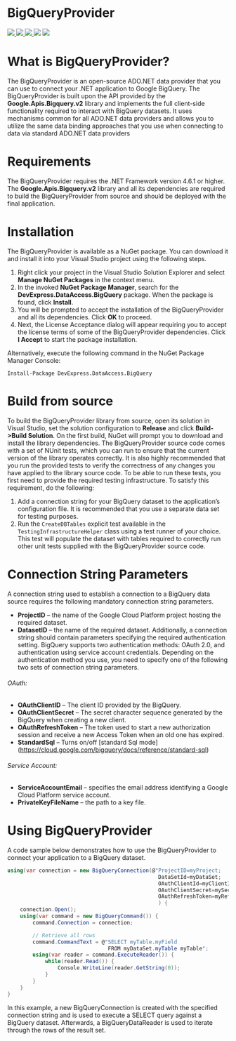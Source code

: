 BigQueryProvider
===

<a href="http://dataaccess.cloudapp.net:9999/viewType.html?buildTypeId=BigQueryProvider_DebugTest&guest=1">
<img src="http://img.shields.io/teamcity/http/dataaccess.cloudapp.net:9999/s/BigQueryProvider_DebugTest.svg?style=flat&label=DebugTest"/>
</a>
<a href="http://dataaccess.cloudapp.net:9999/viewType.html?buildTypeId=BigQueryProvider_Releas&guest=1">
<img src="http://img.shields.io/teamcity/http/dataaccess.cloudapp.net:9999/s/BigQueryProvider_Release.svg?style=flat&label=Release"/>
</a>
<a href="https://www.nuget.org/packages/DevExpress.DataAccess.BigQuery">
<img src="https://img.shields.io/nuget/v/DevExpress.DataAccess.BigQuery.svg?style=flat"/>
</a>
<a href="http://www.issuestats.com/github/DevExpress/BigQueryProvider"><img src="http://www.issuestats.com/github/DevExpress/BigQueryProvider/badge/pr" /></a>
<a href="http://www.issuestats.com/github/DevExpress/BigQueryProvider"><img src="http://www.issuestats.com/github/DevExpress/BigQueryProvider/badge/issue" /></a>

# What is BigQueryProvider?
  The BigQueryProvider is an open-source ADO.NET data provider that you can use to connect your .NET application to Google BigQuery.
  The BigQueryProvider is built upon the API provided by the **Google.Apis.Bigquery.v2** library and implements the full client-side functionality required to interact with BigQuery datasets.  It uses mechanisms common for all ADO.NET data providers and allows you to utilize the same data binding approaches that you use when connecting to data via standard ADO.NET data providers

# Requirements
  The BigQueryProvider requires the .NET Framework version 4.6.1 or higher. The **Google.Apis.Bigquery.v2** library and all its dependencies are required to build the BigQueryProvider from source and should be deployed with the final application.

# Installation
  The BigQueryProvider is available as a NuGet package. You can download it and install it into your Visual Studio project using the following steps.
  
1. Right click your project in the Visual Studio Solution Explorer and select **Manage NuGet Packages** in the context menu. 
2. In the invoked **NuGet Package Manager**, search for the **DevExpress.DataAccess.BigQuery** package. When the package is found, click **Install**. 
3. You will be prompted to accept the installation of the BigQueryProvider and all its dependencies. Click **OK** to proceed.
4. Next, the License Acceptance dialog will appear requiring you to accept the license terms of some of the BigQueryProvider dependencies. Click **I Accept** to start the package installation.

Alternatively, execute the following command in the NuGet Package Manager Console:
```
Install-Package DevExpress.DataAccess.BigQuery
```
# Build from source
  To build the BigQueryProvider library from source, open its solution in Visual Studio, set the solution configuration to **Release** and click **Build->Build Solution**. On the first build, NuGet will prompt you to download and install the library dependencies. 
  The BigQueryProvider source code comes with a set of NUnit tests, which you can run to ensure that the current version of the library operates correctly.  It is also highly recommended that you run the provided tests to verify the correctness of any changes you have applied to the library source code. 
To be able to run these tests, you first need to provide the required testing infrastructure. To satisfy this requirement, do the following:

1. Add a connection string for your BigQuery dataset to the application’s configuration file. It is recommended that you use a separate data set for testing purposes.
2. Run the ```CreateDBTables``` explicit test available in the ```TestingInfrastructureHelper``` class using a test runner of your choice.   This test will populate the dataset with tables required to correctly run other unit tests supplied with the BigQueryProvider source code.

# Connection String Parameters
  A connection string used to establish a connection to a BigQuery data source requires the following mandatory connection string parameters.
- **ProjectID** – the name of the Google Cloud Platform project hosting the required dataset.
- **DatasetID** – the name of the required dataset.
Additionally, a connection string should contain parameters specifying the required authentication setting. BigQuery supports two authentication methods: OAuth 2.0, and authentication using service account credentials. Depending on the authentication method you use, you need to specify one of the following two sets of connection string parameters.

###### OAuth:
- **OAuthClientID** – The client ID provided by the BigQuery.
- **OAuthClientSecret** – The secret character sequence generated by the BigQuery when creating a new client.
- **OAuthRefreshToken** – The token used to start a new authorization session and receive a new Access Token when an old one has expired.
- **StandardSql** – Turns on/off [standard Sql mode] (https://cloud.google.com/bigquery/docs/reference/standard-sql)

###### Service Account:
- **ServiceAccountEmail** – specifies the email address identifying a Google Cloud Platform service account.
- **PrivateKeyFileName** – the path to a key file.

# Using BigQueryProvider
A code sample below demonstrates how to use the BigQueryProvider to connect your application to a BigQuery dataset.
```C#
using(var connection = new BigQueryConnection(@"ProjectID=myProject;
                                                DataSetId=myDataSet;
                                                OAuthClientId=myClientId;
                                                OAuthClientSecret=mySecret;
                                                OAuthRefreshToken=myRefreshToken")
                                                ) {
    connection.Open();
    using(var command = new BigQueryCommand()) {
        command.Connection = connection;

        // Retrieve all rows
        command.CommandText = @"SELECT myTable.myField 
                                FROM myDataSet.myTable myTable";
        using(var reader = command.ExecuteReader()) {
            while(reader.Read()) {
                Console.WriteLine(reader.GetString(0));
            }
        }
    }
}
```
In this example, a new BigQueryConnection is created with the specified connection string and is used to execute a SELECT query against a BigQuery dataset. Afterwards, a BigQueryDataReader is used to iterate through the rows of the result set.

